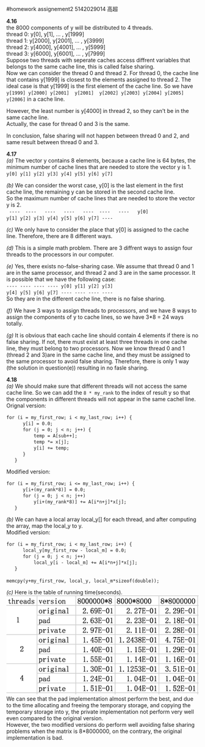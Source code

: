 #homework assignement2
5142029014 高超  

**4.16**  
the 8000 components of y will be distributed to 4 threads.  
thread 0: y[0], y[1], ... , y[1999]  
thread 1: y[2000], y[2001], ... , y[3999]  
thread 2: y[4000], y[4001], ... , y[5999]  
thread 3: y[6000], y[6001], ... , y[7999]   
Suppose two threads with seperate caches access diffrent variables that belongs to the same cache line, this is called false sharing.  
Now we can consider the thread 0 and thread 2. For thread 0, the cache line that contains y[1999] is closest to the elements assigned to thread 2. The ideal case is that y[1999] is the first element of the cache line.  So we have  
`y[1999] y[2000] y[2001]  y[2001]  y[2002] y[2003] y[2004] y[2005] y[2006]` in a cache line.  

However, the least number is y[4000] in thread 2, so they can't be in the same cache line.  
Actually, the case for thread 0 and 3 is the same. 
 
In conclusion, false sharing will not happen between thread 0 and 2, and same result between thread 0 and 3.  

**4.17**  
*(a)* The vector y contains 8 elements, because a cache line is 64 bytes, the minimum number of cache lines that are needed to store the vector y is 1.  
`y[0] y[1] y[2] y[3] y[4] y[5] y[6] y[7]`  

*(b)* We can consider the worst case, y[0] is the last element in the first cache line, the remaining y can be stored in the second cache line.  
So the maximum number of cache lines that are needed to store the vector y is 2.  
` ----  ----   ----   ----   ----  ----   ----   y[0]`  
` y[1] y[2] y[3] y[4] y[5] y[6] y[7] ---- `  

*(c)* We only have to consider the place that y[0] is assigned to the cache line. Therefore, there are 8 different ways.  

*(d)* This is a simple math problem. There are 3 diffrent ways to assign four threads to the processors in our computer.  

*(e)* Yes, there exists no-false-sharing case. We assume that thread 0 and 1 are in the same processor, and thread 2 and 3 are in the same processor. It is possible that we have the following case:  
`---- ---- ---- ---- y[0] y[1] y[2] y[3]`  
`y[4] y[5] y[6] y[7] ---- ---- ---- ----`  
So they are in the different cache line, there is no false sharing.  

*(f)*  We have 3 ways to assign threads to processors, and we have 8 ways to assign the components of y to cache lines, so we have 3*8 = 24 ways totally.  

*(g)* It is obvious that each cache line should contain 4 elements if there is no false sharing. If not, there must exist at least three threads in one cache line, they must belong to two processors. Now we know thread 0 and 1 (thread 2 and 3)are in the same cache line, and they must be assigned to the same processor to avoid false sharing. Therefore, there is only 1 way (the solution in question(e)) resulting in no fasle sharing.  

**4.18**  
*(a)* We should make sure that different threads will not access the same cache line. So we can add the `8 * my_rank` to the index of result y so that the components in different threads will not appear in the same cachel line.  
Orignal version:
  
```
for (i = my_first_row; i < my_last_row; i++) {  
      y[i] = 0.0;  
      for (j = 0; j < n; j++) {
          temp = A[sub++];
          temp *= x[j];
          y[i] += temp;
      }
   }
```
Modified version:  

```
for (i = my_first_row; i <= my_last_row; i++) {
      y[i+(my_rank*8)] = 0.0;
      for (j = 0; j < n; j++)
          y[i+(my_rank*8)] += A[i*n+j]*x[j];
   }
```

*(b)* We can have a local array local_y[] for each thread, and after computing the array, map the local_y to y.  
Modified version:  

```
for (i = my_first_row; i < my_last_row; i++) {
      local_y[my_first_row - local_m] = 0.0;
      for (j = 0; j < n; j++)
          local_y[i - local_m] += A[i*n+j]*x[j];
   }

memcpy(y+my_first_row, local_y, local_m*sizeof(double));
```  

*(c)* Here is the table of running time(seconds).  
![](table.png)  
We can see that the pad implementation almost perform the best, and due to the time allocating and freeing the temporary storage, and copying the temporary storage into y, the private implementation not perform very well even compared to the original version.  
However, the two modified versions do perform well avoiding false sharing problems when the matrix is 8*8000000, on the contrary, the original implementation is bad.
